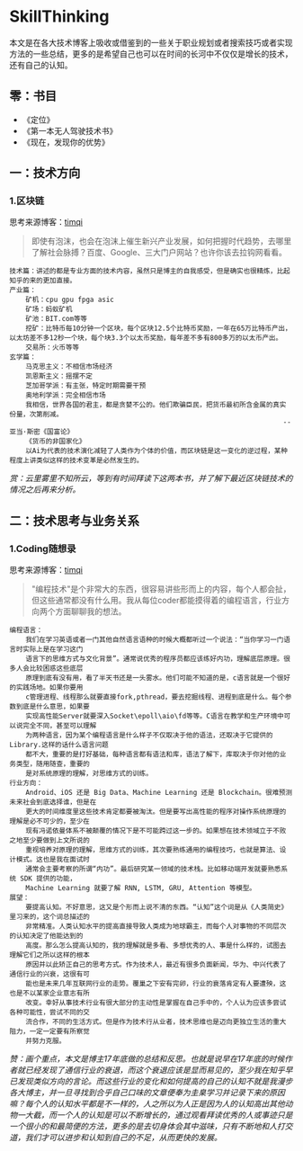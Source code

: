 # SkillThinking
本文是在各大技术博客上吸收或借鉴到的一些关于职业规划或者搜索技巧或者实现方法的一些总结，更多的是希望自己也可以在时间的长河中不仅仅是增长的技术，还有自己的认知。
## 零：书目
* 《定位》
* 《第一本无人驾驶技术书》
* 《现在，发现你的优势》
## 一：技术方向
### 1.区块链
思考来源博客：[timqi](https://www.timqi.com/2018/03/01/blockchain-aerial/)<br>
> 即使有泡沫，也会在泡沫上催生新兴产业发展，如何把握时代趋势，去哪里了解社会脉搏？百度、Google、三大门户网站？也许你该去拉钩网看看。
```
技术篇：讲述的都是专业方面的技术内容，虽然只是博主的自我感受，但是确实也很精炼，比起知乎的来的更加直接。
产业篇：
    矿机：cpu gpu fpga asic
    矿场：蚂蚁矿机
    矿池：BIT.com等等
    挖矿：比特币每10分钟一个区块，每个区块12.5个比特币奖励，一年在65万比特币产出，以太坊差不多12秒一个块，每个块3.3个以太币奖励，每年差不多有800多万的以太币产出。
    交易所：火币等等
玄学篇：
    马克思主义：不相信市场经济
    凯恩斯主义：摇摆不定
    芝加哥学派：有主张，特定时期需要干预
    奥地利学派：完全相信市场
    我相信，世界各国的君主，都是贪婪不公的。他们欺骗臣民，把货币最初所含金属的真实份量，次第削减。
                                                                    --亚当·斯密《国富论》
    《货币的非国家化》  
    以Ai为代表的技术演化减轻了人类作为个体的价值，而区块链是这一变化的逆过程，某种程度上讲类似这样的技术变革是必然发生的。
```
*赏：云里雾里不知所云，等到有时间拜读下这两本书，并了解下最近区块链技术的情况之后再来分析。*
## 二：技术思考与业务关系
### 1.Coding随想录
思考来源博客：[timqi](https://www.timqi.com/2017/12/20/summarize-2017/)<br>
> "编程技术"是个非常大的东西，很容易讲些形而上的内容，每个人都会扯，但这些通常都没有什么用。我从每位coder都能摸得着的编程语言，行业方向两个方面聊聊我的想法。
```
编程语言：
    我们在学习英语或者一门其他自然语言语种的时候大概都听过一个说法：“当你学习一门语言时实际上是在学习这门
    语言下的思维方式与文化背景”。通常说优秀的程序员都应该练好内功，理解底层原理。很多人会比较困惑这些底层
    原理到底有没有用，看了半天书还是一头雾水。他们可能不知道的是，c语言就是一个很好的实践场地。如果你要用
    c管理进程、线程那么就要直接fork,pthread，要去挖掘线程、进程到底是什么。每个参数到底是什么意思，如果要
    实现高性能Server就要深入Socket\epoll\aio\fd等等。C语言在教学和生产环境中可以说完全不同，甚至可以理解
    为两种语言，因为某个编程语言是什么样子不仅取决于他的语法，还取决于它提供的Library.这样的话什么语言问题
    都不大，重要的是打好基础，每种语言都有语法和库，语法了解下，库取决于你对他的业务类型，随用随查，重要的
    是对系统原理的理解，对思维方式的训练。
行业方向：
    Android、iOS 还是 Big Data、Machine Learning 还是 Blockchain。很难预测未来社会到底选择谁，但是在
    更大的时间维度里这些技术肯定都要被淘汰。但是要写出高性能的程序对操作系统原理的理解是必不可少的，至少在
    现有冯诺依曼体系不被颠覆的情况下是不可能跨过这一步的。如果想在技术领域立于不败之地至少要做到上文所说的
    重视培养对原理的理解，思维方式的训练，其次要熟练通用的编程技巧，也就是算法、设计模式。这也是我在面试时
    通常会主要考察的所谓“内功”。最后研究某一领域的技术栈。比如移动端开发就要熟悉系统 SDK 提供的功能，
    Machine Learning 就要了解 RNN, LSTM, GRU, Attention 等模型。
展望：
    要提高认知。不好意思，这又是个形而上说不清的东西。“认知”这个词是从《人类简史》里习来的，这个词总描述的
    非常精准。人类认知水平的提高直接导致人类成为地球霸主，而每个人对事物的不同层次的认知决定了他能达到的
    高度。那么怎么提高认知的，我的理解就是多看、多想优秀的人、事是什么样的，试图去理解它们之所以这样的根本
    原因并以此矫正自己的思考方式。作为技术人，最近有很多负面新闻，华为、中兴代表了通信行业的兴衰，这很有可
    能也是未来几年互联网行业的走势。覆巢之下安有完卵，行业的衰落肯定有人要遭殃，这也是不以某家企业意志有所
    改变。幸好从事技术行业有很大部分的主动性是掌握在自己手中的，个人认为应该多尝试各种可能性，尝试不同的交
    流合作，不同的生活方式。但是作为技术行从业者，技术思维也是迈向更独立生活的重大阻力，一定一定要有所察觉
    并努力克服。
```
*赞：画个重点，本文是博主17年底做的总结和反思。也就是说早在17年底的时候作者就已经发现了通信行业的衰退，而这个衰退应该是显而易见的，至少我在知乎早已发现类似方向的言论。而这些行业的变化和如何提高的自己的认知不就是我漫步各大博主，并一旦寻找到合乎自己口味的文章便奉为圭臬学习并记录下来的原因嘛？每个人的认知水平都是不一样的，人之所以为人正是因为人的认知高出其他动物一大截，而一个人的认知是可以不断增长的，通过观看拜读优秀的人或事迹只是一个很小的和最简便的方法，更多的是去切身体会其中滋味，只有不断地和人打交道，我们才可以进步和认知到自己的不足，从而更快的发展。*
